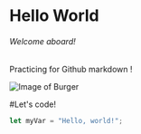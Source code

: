# Hello World
###### Welcome aboard!

Practicing for Github markdown !

![Image of Burger](https://cdn.manilastandard.net/wp-content/uploads/2024/02/Jollibee-Yumburger.jpg)

#Let's code!
``` javascript
let myVar = "Hello, world!";
```
